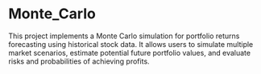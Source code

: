 # Monte_Carlo
This project implements a Monte Carlo simulation for portfolio returns forecasting using historical stock data. It allows users to simulate multiple market scenarios, estimate potential future portfolio values, and evaluate risks and probabilities of achieving profits. 
